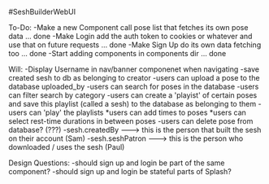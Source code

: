 #SeshBuilderWebUI

To-Do:
-Make a new Component call pose list that fetches its own pose data ... done
-Make Login add the auth token to cookies or whatever and use that on future requests ... done
-Make Sign Up do its own data fetching too ... done
-Start adding components in components dir ... done



Will:
-Display Username in nav/banner componenet when navigating
-save created sesh to db as belonging to creator
-users can upload a pose to the database uploaded_by
-users can search for poses in the database
-users can filter search by category
-users can create a 'playist' of certain poses and save this playlist (called a sesh) to the database as belonging to them
-users can 'play' the playlists
	*users can add times to poses
	*users can select rest-time durations in between poses
-users can delete pose from database? (???)
-sesh.createdBy ---> this is the person that built the sesh on their account (Sam)
-sesh.seshPatron ---> this is the person who downloaded / uses the sesh (Paul)

Design Questions:
-should sign up and login be part of the same component?
-should sign up and login be stateful parts of Splash?